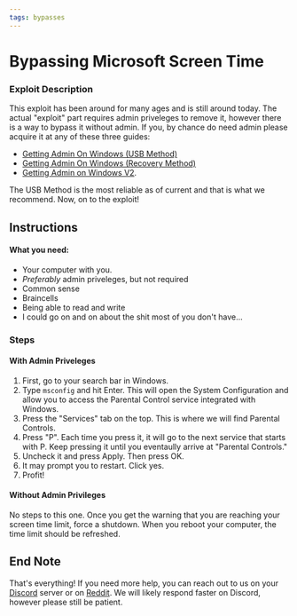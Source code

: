 ```yaml
---
tags: bypasses
---
```

# Bypassing Microsoft Screen Time

### Exploit Description
This exploit has been around for many ages and is still around today. The actual "exploit" part requires admin priveleges to remove it, however there is a way to bypass it without admin. If you, by chance do need admin please acquire it at any of these three guides: 
- [Getting Admin On Windows (USB Method)](/43BERB8RRKi4-uaD6Iacjw)
- [Getting Admin On Windows (Recovery Method)](/bfV9RdAFSP6D4xr5C7tmwA)
-  [Getting Admin on Windows V2](/TgpDiBXZR3-n1SBlHpz7Gg).

The USB Method is the most reliable as of current and that is what we recommend. Now, on to the exploit!
## Instructions
#### What you need:
- Your computer with you.
- *Preferably* admin priveleges, but not required
- Common sense
- Braincells
- Being able to read and write
- I could go on and on about the shit most of you don't have...

### Steps
#### With Admin Priveleges
1. First, go to your search bar in Windows.
2. Type `msconfig` and hit Enter. This will open the System Configuration and allow you to access the Parental Control service integrated with Windows.
3. Press the "Services" tab on the top. This is where we will find Parental Controls.
4. Press "P". Each time you press it, it will go to the next service that starts with P. Keep pressing it until you eventaully arrive at "Parental Controls."
5. Uncheck it and press Apply. Then press OK.
6. It may prompt you to restart. Click yes.
7. Profit!

#### Without Admin Privileges
No steps to this one. Once you get the warning that you are reaching your screen time limit, force a shutdown. When you reboot your computer, the time limit should be refreshed.

## End Note
That's everything! If you need more help, you can reach out to us on your [Discord](https://discord.gg/elude) server or on [Reddit](https://reddit.com/r/sneakersneet). We will likely respond faster on Discord, however please still be patient.